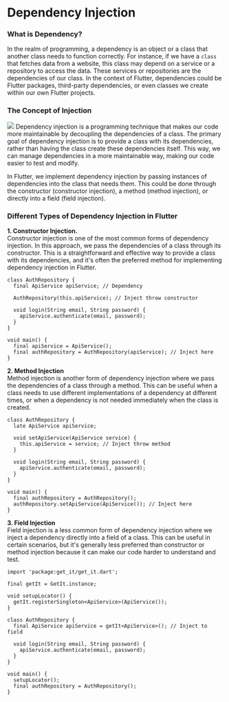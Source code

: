 # Dependency Injection

### What is Dependency?
 In the realm of programming, a dependency is an object or a class that another class needs to function correctly. For instance, if we have a `class` that fetches data from a website, this class may depend on a service or a repository to access the data. These services or repositories are the dependencies of our class. In the context of Flutter, dependencies could be Flutter packages, third-party dependencies, or even classes we create within our own Flutter projects.

### The Concept of Injection
![](https://strapi.dhiwise.com/uploads/dependency_injection_in_flutter_boosting_app_performance_0_cdf02d6016.jpg?w=1920&q=75)
Dependency injection is a programming technique that makes our code more maintainable by decoupling the dependencies of a class. The primary goal of dependency injection is to provide a class with its dependencies, rather than having the class create these dependencies itself. This way, we can manage dependencies in a more maintainable way, making our code easier to test and modify.

In Flutter, we implement dependency injection by passing instances of dependencies into the class that needs them. This could be done through the constructor (constructor injection), a method (method injection), or directly into a field (field injection).
### Different Types of Dependency Injection in Flutter
**1. Constructor Injection.**  
Constructor injection is one of the most common forms of dependency injection. In this approach, we pass the dependencies of a class through its constructor. This is a straightforward and effective way to provide a class with its dependencies, and it's often the preferred method for implementing dependency injection in Flutter.
```
class AuthRepository {
  final ApiService apiService; // Dependency

  AuthRepository(this.apiService); // Inject throw constructor

  void login(String email, String password) {
    apiService.authenticate(email, password);
  }
}

void main() {
  final apiService = ApiService();
  final authRepository = AuthRepository(apiService); // Inject here
}
```

**2. Method Injection**  
Method injection is another form of dependency injection where we pass the dependencies of a class through a method. This can be useful when a class needs to use different implementations of a dependency at different times, or when a dependency is not needed immediately when the class is created.
```
class AuthRepository {
  late ApiService apiService;

  void setApiService(ApiService service) {
    this.apiService = service; // Inject throw method
  }

  void login(String email, String password) {
    apiService.authenticate(email, password);
  }
}

void main() {
  final authRepository = AuthRepository();
  authRepository.setApiService(ApiService()); // Inject here
}
```
**3. Field Injection**  
Field injection is a less common form of dependency injection where we inject a dependency directly into a field of a class. This can be useful in certain scenarios, but it's generally less preferred than constructor or method injection because it can make our code harder to understand and test.
```
import 'package:get_it/get_it.dart';

final getIt = GetIt.instance;

void setupLocator() {
  getIt.registerSingleton<ApiService>(ApiService());
}

class AuthRepository {
  final ApiService apiService = getIt<ApiService>(); // Inject to field

  void login(String email, String password) {
    apiService.authenticate(email, password);
  }
}

void main() {
  setupLocator();
  final authRepository = AuthRepository();
}
```